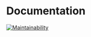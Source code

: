 # Documentation
[![Maintainability](https://api.codeclimate.com/v1/badges/a1720457ce0d69845c3a/maintainability)](https://codeclimate.com/github/dbiron/projet/maintainability)